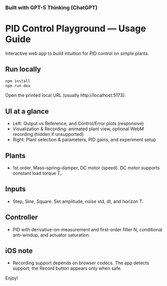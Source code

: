 ### Built with GPT-5 Thinking (ChatGPT)

# PID Control Playground — Usage Guide

Interactive web app to build intuition for PID control on simple plants.

## Run locally

```bash
npm install
npm run dev
```

Open the printed local URL (usually http://localhost:5173).

## UI at a glance
- Left: Output vs Reference, and Control/Error plots (responsive)
- Visualization & Recording: animated plant view, optional WebM recording (hidden if unsupported)
- Right: Plant selection & parameters, PID gains, and experiment setup

## Plants
- 1st order, Mass–spring–damper, DC motor (speed). DC motor supports constant load torque Tₗ.

## Inputs
- Step, Sine, Square. Set amplitude, noise std, dt, and horizon T.

## Controller
- PID with derivative-on-measurement and first-order filter N, conditional anti-windup, and actuator saturation.

## iOS note
- Recording support depends on browser codecs. The app detects support; the Record button appears only when safe.

Enjoy!
